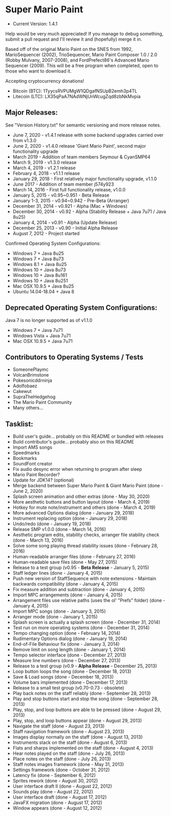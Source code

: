 Super Mario Paint
==========
* Current Version: 1.4.1

Help would be very much appreciated! If you manage to debug something, submit a pull request and I'll review it and (hopefully) merge it in.

Based off of the original Mario Paint on the SNES from 1992, MarioSequencer (2002), TrioSequencer, Mario Paint Composer 1.0 / 2.0 (Robby Mulvany, 2007-2008), and FordPrefect86's Advanced Mario Sequencer (2009). This will be a free program when completed, open to those who want to download it.  


Accepting cryptocurrency donations!  
* Bitcoin (BTC): 1TyycsRVPUMgW1QDgafNSUpB2emh3p4TL
* Litecoin (LTC): LX35qPaA7NAdWNjUnWcugZqd8zbNkMvpia


Major Releases:
-----
See "Version History.txt" for semantic versioning and more release notes.
* June 7, 2020 - v1.4.1 release with some backend upgrades carried over from v1.3.0
* June 2, 2020 - v1.4.0 release 'Giant Mario Paint', second major functionality upgrade
* March 2019 - Addition of team members Seymour & CyanSMP64
* March 9, 2019 - v1.3.0 release
* March 4, 2019 - v1.2.1 release
* February 4, 2018 - v1.1.1 release
* January 29, 2018 - First relatively major functionality upgrade, v1.1.0
* June 2017 - Addition of team member j574y923 
* March 14, 2016 - First full functionality release, v1.0.0
* January 5, 2015 - v0.95~0.951 - Beta Release 
* January 1-3, 2015 - v0.94~0.942 - Pre-Beta (Arranger) 
* December 31, 2014 - v0.921 - Alpha (Mac + Windows)
* December 30, 2014 - v0.92 - Alpha (Stability Release + Java 7u71 / Java 8u25)
* January 4, 2014 - v0.91 - Alpha (Update Release)
* December 25, 2013 - v0.90 - Initial Alpha Release
* August 7, 2012 - Project started

Confirmed Operating System Configurations:
* Windows 7 + Java 8u25
* Windows 7 + Java 8u73
* Windows 8.1 + Java 8u25
* Windows 10 + Java 8u73
* Windows 10 + Java 8u161
* Windows 10 + Java 8u251
* Mac OSX 10.9.5 + Java 8u25
* Ubuntu 14.04-18.04 + Java 8

Deprecated Operating System Configurations:
-----
Java 7 is no longer supported as of v1.1.0
* Windows 7 + Java 7u71
* Windows Vista + Java 7u71
* Mac OSX 10.9.5 + Java 7u71


Contributors to Operating Systems / Tests
-----
* SomeonePlaymc
* VolcanBrimstone
* Pokesonicddrninja
* Adolfobaez
* Cakewut
* SupraTheHedgehog
* The Mario Paint Community
* Many others...

Tasklist:
-----
* Build user's guide... probably on this README or bundled with releases
* Build contributor's guide... probably also on this README
* Import AMS songs
* Speedmarks
* Bookmarks
* SoundFont creator
* Fix audio desync error when returning to program after sleep
* Mario Paint Recorder?
* Update for JDK14? (optional)
* Merge backend between Super Mario Paint & Giant Mario Paint (done - June 2, 2020)
* Splash screen animation and other extras (done - May 30, 2020)
* More aesthetic buttons and button layout (done - March 4, 2019)
* Hotkey for mute note/instrument and others (done - March 4, 2019)
* More advanced Options dialog (done - January 29, 2018) 
* Instrument replacing option (done - January 29, 2018)
* Undo/redo (done - January 19, 2018)
* Release SMP v1.0.0 (done - March 14, 2016)
* Aesthetic program edits, stability checks, arranger file stability check (done - March 13, 2016)
* Solve some song playing thread stability issues (done - February 28, 2016)
* Human-readable arranger files (done - February 27, 2016)
* Human-readable save files (done - May 27, 2015)
* Release to a test group (v0.95 - **Beta Release** - January 5, 2015)
* Staff ledger lines (done - January 4, 2015)
* Push new version of StaffSequence with note extensions - Maintain backwards compatibility (done - January 4, 2015)
* Fix measure addition and subtraction (done - January 4, 2015)
* Import MPC arrangements (done - January 4, 2015)
* Arrangement files use relative paths (uses the ol' "Prefs" folder) (done - January 4, 2015)
* Import MPC songs (done - January 3, 2015)
* Arranger mode (done - January 1, 2015)
* Splash screen is actually a splash screen (done - December 31, 2014)
* Test run on more operating systems (done - December 31, 2014)
* Tempo changing option (done - February 14, 2014)
* Rudimentary Options dialog (done - January 19, 2014)
* End-of-File Behaviour fix (done - January 3, 2014)
* Remove limit on song length (done - January 1, 2014)
* Tempo selector interface (done - December 27, 2013)
* Measure line numbers (done - December 27, 2013)
* Release to a test group (v0.9 - **Alpha Release** - December 25, 2013)
* Loop button loops the song (done - December 18, 2013)
* Save & Load songs (done - December 18, 2013)
* Volume bars implemented (done - December 17, 2013)
* Release to a small test group (v0.70-0.73 - obsolete)
* Play back notes on the staff reliably (done - September 28, 2013)
* Play and stop buttons start and stop the song (done - September 28, 2013)
* Play, stop, and loop buttons are able to be pressed (done - August 29, 2013)
* Play, stop, and loop buttons appear (done - August 29, 2013)
* Navigate the staff (done - August 23, 2013)
* Staff navigation framework (done - August 23, 2013)
* Images display normally on the staff (done - August 13, 2013)
* Instruments stack on the staff (done - August 6, 2013)
* Flats and sharps implemented on the staff (done - August 4, 2013)
* Hear notes played on the staff (done - July 26, 2013)
* Place notes on the staff (done - July 26, 2013)
* Staff notes images framework (done - May 31, 2013)
* Settings framework (done - October 31, 2012)
* Latency fix (done - September 6, 2012)
* Sprites rework (done - August 30, 2012)
* User interface draft II (done - August 22, 2012)
* Sounds play (done - August 22, 2012)
* User interface draft (done - August 17, 2012)
* JavaFX migration (done - August 17, 2012)
* Window appears (done - August 12, 2012)
